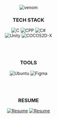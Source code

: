 <div align="center">
    
![venom](https://capsule-render.vercel.app/api?type=venom&height=200&text=Jongmin%20Kim&fontSize=40&fontColor=000000&fontAlign=50&fontAlignY=40&desc=@jxng-min&descAlign=59&color=599468)

### TECH STACK

<img alt="C" src ="https://img.shields.io/badge/C-2699E6.svg?&style=for-the-badge&logo=c&logoColor=white"/>
<img alt="CPP" src ="https://img.shields.io/badge/C%2B%2B-1A66CC.svg?&style=for-the-badge&logo=c%2B%2B&&logoColor=white"/>
<img alt="C#" src ="https://img.shields.io/badge/C%23-512BD4.svg?&style=for-the-badge&logo=dotnet&logoColor=white"/>

<br>

<img alt="Unity" src ="https://img.shields.io/badge/Unity 6-0E1128.svg?&style=for-the-badge&logo=Unity&logoColor=white"/>
<img alt="COCOS2D-X" src ="https://img.shields.io/badge/COCOS2dX 4.0-FFBF00.svg?&style=for-the-badge&logo=Cocos&logoColor=black"/>

<br></br>

### TOOLS

<img alt="Ubuntu" src ="https://img.shields.io/badge/Ubuntu-EB5209.svg?&style=for-the-badge&logo=Ubuntu&logoColor=white"/>
<img alt="Figma" src ="https://img.shields.io/badge/Figma-464646.svg?&style=for-the-badge&logo=Figma&logoColor=white"/>

<br></br>

### RESUME

<a href="https://jxngmin-resume.notion.site/PERSONAL-STATEMENT-15d7c5e83f2580749b41ee6a6d1b41cc?pvs=4"><img alt="Resume" src ="https://img.shields.io/badge/Notion-000000.svg?&style=for-the-badge&logo=Notion&logoColor=white"/></a>
[![Resume](https://img.shields.io/badge/Drive-4285F4?style=for-the-badge&logo=googledrive&logoColor=white)]()


